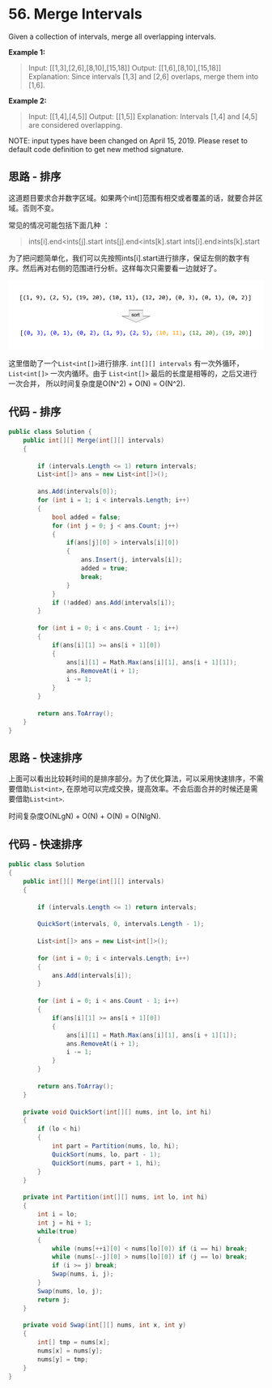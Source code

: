# 56. Merge Intervals

Given a collection of intervals, merge all overlapping intervals.

**Example 1:**

> Input: [[1,3],[2,6],[8,10],[15,18]]
> Output: [[1,6],[8,10],[15,18]]
> Explanation: Since intervals [1,3] and [2,6] overlaps, merge them into [1,6].

**Example 2:**

> Input: [[1,4],[4,5]]
> Output: [[1,5]]
> Explanation: Intervals [1,4] and [4,5] are considered overlapping.

NOTE: input types have been changed on April 15, 2019. Please reset to default code definition to get new method signature.

## 思路 - 排序

这道题目要求合并数字区域。如果两个int[]范围有相交或者覆盖的话，就要合并区域。否则不变。

常见的情况可能包括下面几种 ：

> ints[i].end<ints[j].start
> ints[j].end<ints[k].start
> ints[i].end≥ints[k].start

为了把问题简单化，我们可以先按照ints[i].start进行排序，保证左侧的数字有序。然后再对右侧的范围进行分析。这样每次只需要看一边就好了。

![image](image/sort.png)

这里借助了一个`List<int[]>`进行排序. `int[][] intervals` 有一次外循环， `List<int[]>` 一次内循环。由于 `List<int[]>` 最后的长度是相等的，之后又进行一次合并， 所以时间复杂度是O(N^2) + O(N) = O(N^2).

## 代码 - 排序

```csharp
public class Solution {
    public int[][] Merge(int[][] intervals)
    {

        if (intervals.Length <= 1) return intervals;
        List<int[]> ans = new List<int[]>();

        ans.Add(intervals[0]);
        for (int i = 1; i < intervals.Length; i++)
        {
            bool added = false;
            for (int j = 0; j < ans.Count; j++)
            {
                if(ans[j][0] > intervals[i][0])
                {
                    ans.Insert(j, intervals[i]);
                    added = true;
                    break;
                }
            }
            if (!added) ans.Add(intervals[i]);
        }

        for (int i = 0; i < ans.Count - 1; i++)
        {
            if(ans[i][1] >= ans[i + 1][0])
            {
                ans[i][1] = Math.Max(ans[i][1], ans[i + 1][1]);
                ans.RemoveAt(i + 1);
                i -= 1;
            }
        }

        return ans.ToArray();
    }
}
```

## 思路 - 快速排序

上面可以看出比较耗时间的是排序部分。为了优化算法，可以采用快速排序，不需要借助`List<int>`, 在原地可以完成交换，提高效率。不会后面合并的时候还是需要借助`List<int>`.

时间复杂度O(NLgN) + O(N) + O(N) = O(NlgN).

## 代码 - 快速排序

```csharp
public class Solution
{
    public int[][] Merge(int[][] intervals)
    {

        if (intervals.Length <= 1) return intervals;

        QuickSort(intervals, 0, intervals.Length - 1);

        List<int[]> ans = new List<int[]>();

        for (int i = 0; i < intervals.Length; i++)
        {
            ans.Add(intervals[i]);
        }

        for (int i = 0; i < ans.Count - 1; i++)
        {
            if(ans[i][1] >= ans[i + 1][0])
            {
                ans[i][1] = Math.Max(ans[i][1], ans[i + 1][1]);
                ans.RemoveAt(i + 1);
                i -= 1;
            }
        }

        return ans.ToArray();
    }

    private void QuickSort(int[][] nums, int lo, int hi)
    {
        if (lo < hi)
        {
            int part = Partition(nums, lo, hi);
            QuickSort(nums, lo, part - 1);
            QuickSort(nums, part + 1, hi);
        }
    }

    private int Partition(int[][] nums, int lo, int hi)
    {
        int i = lo;
        int j = hi + 1;
        while(true)
        {
            while (nums[++i][0] < nums[lo][0]) if (i == hi) break;
            while (nums[--j][0] > nums[lo][0]) if (j == lo) break;
            if (i >= j) break;
            Swap(nums, i, j);
        }
        Swap(nums, lo, j);
        return j;
    }

    private void Swap(int[][] nums, int x, int y)
    {
        int[] tmp = nums[x];
        nums[x] = nums[y];
        nums[y] = tmp;
    }
}
```
